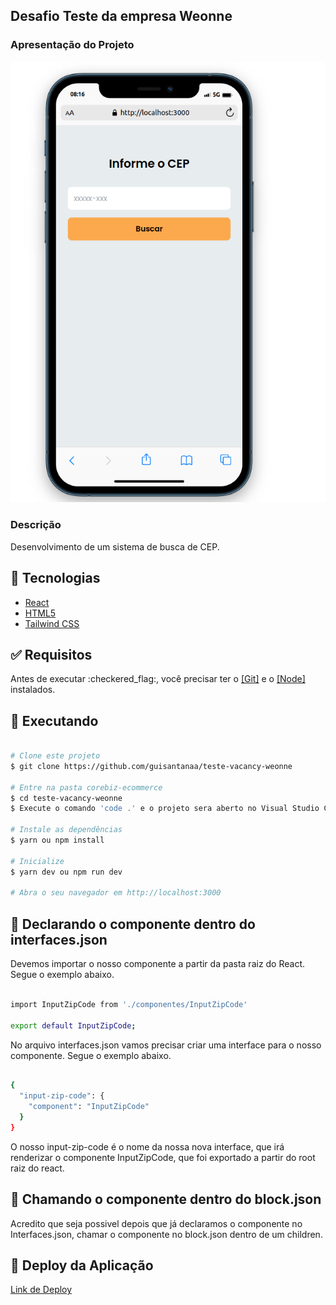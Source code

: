 <h2>Desafio Teste da empresa Weonne</h2>

<h3>Apresentação do Projeto</h3>

<img src="./src/assets/projeto.png" alt="Imagem do projeto" />

<h3>Descrição</h3>

<p>Desenvolvimento de um sistema de busca de CEP.</p>

## :rocket: Tecnologias

- [React](https://pt-br.reactjs.org/)
- [HTML5](https://developer.mozilla.org/pt-BR/docs/Web/HTML/HTML5)
- [Tailwind CSS](https://tailwindcss.com/)

<div id="requisitos">

## :white_check_mark: Requisitos

<p>Antes de executar :checkered_flag:, você precisar ter o <a href="https://git-scm.com">[Git]</a> e o <a href="https://nodejs.org/pt-br/">[Node]</a> instalados.</p>

## :checkered_flag: Executando

```bash

# Clone este projeto
$ git clone https://github.com/guisantanaa/teste-vacancy-weonne

# Entre na pasta corebiz-ecommerce
$ cd teste-vacancy-weonne
$ Execute o comando 'code .' e o projeto sera aberto no Visual Studio Code

# Instale as dependências
$ yarn ou npm install

# Inicialize
$ yarn dev ou npm run dev

# Abra o seu navegador em http://localhost:3000

```

## :rocket: Declarando o componente dentro do interfaces.json

<p>Devemos importar o nosso componente a partir da pasta raiz do React. Segue o exemplo abaixo.</p>

```bash

import InputZipCode from './componentes/InputZipCode'

export default InputZipCode;

```

<p>No arquivo interfaces.json vamos precisar criar uma interface para o nosso componente. Segue o exemplo abaixo.</p>

```bash

{
  "input-zip-code": {
    "component": "InputZipCode"
  }
}

```

<p>O nosso input-zip-code é o nome da nossa nova interface, que irá renderizar o componente InputZipCode, que foi exportado a partir do root raiz do react.</p>

## :rocket: Chamando o componente dentro do block.json

<p>Acredito que seja possivel depois que já declaramos o componente no Interfaces.json, chamar o componente no block.json dentro de um children.</p>

## :rocket: Deploy da Aplicação

<a href="https://teste-vacancy-weonne.vercel.app/" title="Link de Deploy" target="_blank">
  Link de Deploy
</a>
